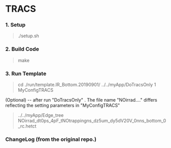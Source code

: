 # TRACS

### 1. Setup
> ./setup.sh

### 2. Build Code
> make

### 3. Run Template 
> cd ./run/template.IR_Bottom.20190901/
> ../../myApp/DoTracsOnly 1 MyConfigTRACS

(Optional) -- after run "DoTracsOnly" . 
The file name "NOirrad...." differs reflecting the setting parameters in "MyConfigTRACS"

> ../../myApp/Edge_tree   NOirrad_dt0ps_4pF_tNOtrappingns_dz5um_dy5dV20V_0nns_bottom_0_rc.hetct


### ChangeLog (from the original repo.)

